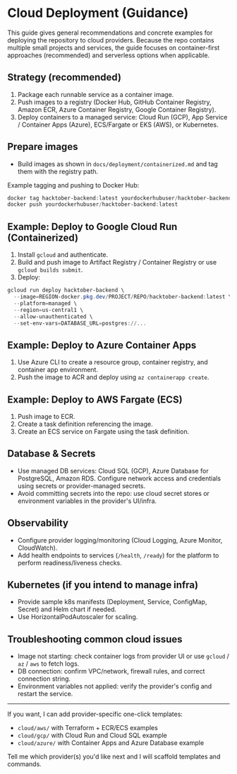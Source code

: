 # Cloud Deployment (Guidance)

This guide gives general recommendations and concrete examples for deploying the repository to cloud providers. Because the repo contains multiple small projects and services, the guide focuses on container-first approaches (recommended) and serverless options when applicable.

## Strategy (recommended)
1. Package each runnable service as a container image.
2. Push images to a registry (Docker Hub, GitHub Container Registry, Amazon ECR, Azure Container Registry, Google Container Registry).
3. Deploy containers to a managed service: Cloud Run (GCP), App Service / Container Apps (Azure), ECS/Fargate or EKS (AWS), or Kubernetes.

## Prepare images
- Build images as shown in `docs/deployment/containerized.md` and tag them with the registry path.

Example tagging and pushing to Docker Hub:

```powershell
docker tag hacktober-backend:latest yourdockerhubuser/hacktober-backend:latest ;
docker push yourdockerhubuser/hacktober-backend:latest
```

## Example: Deploy to Google Cloud Run (Containerized)
1. Install `gcloud` and authenticate.
2. Build and push image to Artifact Registry / Container Registry or use `gcloud builds submit`.
3. Deploy:

```powershell
gcloud run deploy hacktober-backend \
  --image=REGION-docker.pkg.dev/PROJECT/REPO/hacktober-backend:latest \
  --platform=managed \
  --region=us-central1 \
  --allow-unauthenticated \
  --set-env-vars=DATABASE_URL=postgres://...
```

## Example: Deploy to Azure Container Apps
1. Use Azure CLI to create a resource group, container registry, and container app environment.
2. Push the image to ACR and deploy using `az containerapp create`.

## Example: Deploy to AWS Fargate (ECS)
1. Push image to ECR.
2. Create a task definition referencing the image.
3. Create an ECS service on Fargate using the task definition.

## Database & Secrets
- Use managed DB services: Cloud SQL (GCP), Azure Database for PostgreSQL, Amazon RDS. Configure network access and credentials using secrets or provider-managed secrets.
- Avoid committing secrets into the repo: use cloud secret stores or environment variables in the provider's UI/infra.

## Observability
- Configure provider logging/monitoring (Cloud Logging, Azure Monitor, CloudWatch).
- Add health endpoints to services (`/health`, `/ready`) for the platform to perform readiness/liveness checks.

## Kubernetes (if you intend to manage infra)
- Provide sample k8s manifests (Deployment, Service, ConfigMap, Secret) and Helm chart if needed.
- Use HorizontalPodAutoscaler for scaling.

## Troubleshooting common cloud issues
- Image not starting: check container logs from provider UI or use `gcloud` / `az` / `aws` to fetch logs.
- DB connection: confirm VPC/network, firewall rules, and correct connection string.
- Environment variables not applied: verify the provider's config and restart the service.

---

If you want, I can add provider-specific one-click templates:
- `cloud/aws/` with Terraform + ECR/ECS examples
- `cloud/gcp/` with Cloud Run and Cloud SQL example
- `cloud/azure/` with Container Apps and Azure Database example

Tell me which provider(s) you'd like next and I will scaffold templates and commands.